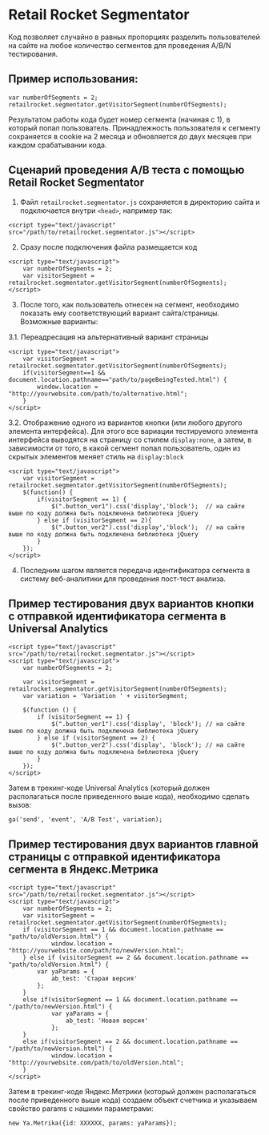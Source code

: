 # Retail Rocket Segmentator

Код позволяет случайно в равных пропорциях разделить пользователей на сайте на любое количество сегментов для проведения A/B/N тестирования.


## Пример использования:

	var numberOfSegments = 2;
	retailrocket.segmentator.getVisitorSegment(numberOfSegments);

Результатом работы кода будет номер сегмента (начиная с 1), в который попал пользователь. Принадлежность пользователя к сегменту сохраняется в cookie на 2 месяца и обновляется до двух месяцев при каждом срабатывании кода.


## Сценарий проведения A/B теста с помощью Retail Rocket Segmentator

1) Файл `retailrocket.segmentator.js` сохраняется в директорию сайта и подключается внутри `<head>`, например так: 

```
<script type="text/javascript" src="/path/to/retailrocket.segmentator.js"></script>
```

2) Сразу после подключения файла размещается код

```
<script type="text/javascript">
	var numberOfSegments = 2;
	var visitorSegment = retailrocket.segmentator.getVisitorSegment(numberOfSegments);
</script>
```

3) После того, как пользователь отнесен на сегмент, необходимо показать ему соответствующий вариант сайта/страницы.
Возможные варианты:

3.1. Переадресация на альтернативный вариант страницы
```	
<script type="text/javascript">
	var visitorSegment = retailrocket.segmentator.getVisitorSegment(numberOfSegments);
	if(visitorSegment==1 && document.location.pathname=="path/to/pageBeingTested.html") {
		window.location = "http://yourwebsite.com/path/to/alternative.html";
	}
</script>
```

3.2. Отображение одного из вариантов кнопки (или любого другого элемента интерфейса). Для этого все вариации тестируемого элемента интерфейса выводятся на страницу со стилем `display:none`, а затем, в зависимости от того, в какой сегмент попал пользователь, один из скрытых элементов меняет стиль на `display:block`

```
<script type="text/javascript">
	var visitorSegment = retailrocket.segmentator.getVisitorSegment(numberOfSegments);
	$(function() {
		if(visitorSegment == 1) {
			$(".button_ver1").css('display','block');  // на сайте выше по коду должна быть подключена библиотека jQuery
		} else if (visitorSegment == 2){
			$(".button_ver2").css('display','block');  // на сайте выше по коду должна быть подключена библиотека jQuery
		}
	});
</script>
````

4) Последним шагом является передача идентификатора сегмента в систему веб-аналитики для проведения пост-тест анализа. 

## Пример тестирования двух вариантов кнопки c отправкой идентификатора сегмента в Universal Analytics

```
<script type="text/javascript" src="/path/to/retailrocket.segmentator.js"></script>
<script type="text/javascript">
	var numberOfSegments = 2;
	
	var visitorSegment = retailrocket.segmentator.getVisitorSegment(numberOfSegments);
	var variation = 'Variation ' + visitorSegment;
	
	$(function () {
	    if (visitorSegment == 1) {
	        $(".button_ver1").css('display', 'block'); // на сайте выше по коду должна быть подключена библиотека jQuery
	    } else if (visitorSegment == 2) {
	        $(".button_ver2").css('display', 'block'); // на сайте выше по коду должна быть подключена библиотека jQuery
	    }
	});
</script>
```

Затем в трекинг-коде Universal Analytics (который должен располагаться после приведенного выше кода), необходимо сделать вызов:

	ga('send', 'event', 'A/B Test', variation);

## Пример тестирования двух вариантов главной страницы с отправкой идентификатора сегмента в Яндекс.Метрика

```
<script type="text/javascript" src="/path/to/retailrocket.segmentator.js"></script>
<script type="text/javascript">
	var numberOfSegments = 2;
	var visitorSegment = retailrocket.segmentator.getVisitorSegment(numberOfSegments);
	if (visitorSegment == 1 && document.location.pathname == "path/to/oldVersion.html") {
    		window.location = "http://yourwebsite.com/path/to/newVersion.html";
	} else if (visitorSegment == 2 && document.location.pathname == "path/to/oldVersion.html") {
    	var yaParams = {
        	ab_test: 'Старая версия'
    	};
	}
	else if(visitorSegment == 1 && document.location.pathname == "/path/to/newVersion.html") {
    		var yaParams = {
        		ab_test: 'Новая версия'
    		};
	}
	else if(visitorSegment == 2 && document.location.pathname == "/path/to/newVersion.html") {
    		window.location = "http://yourwebsite.com/path/to/oldVersion.html";
	}	
</script>
```

Затем в трекинг-коде Яндекс.Метрики (который должен располагаться после приведенного выше кода) создаем объект счетчика и указываем свойство params c нашими параметрами:
	
	new Ya.Metrika({id: XXXXXX, params: yaParams});
